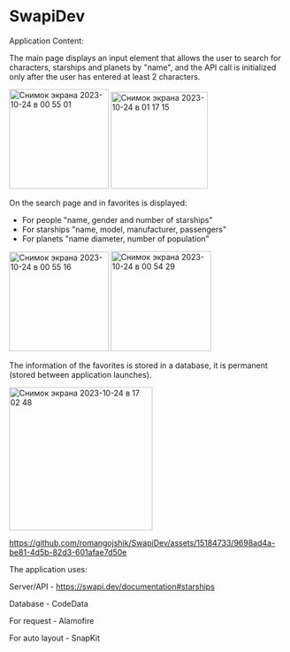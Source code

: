 # SwapiDev

Application Content:

The main page displays an input element that allows the user to search for characters, starships and planets by "name", and the API call is initialized only after the user has entered at least 2 characters.

<img width="180" alt="Снимок экрана 2023-10-24 в 00 55 01" src="https://github.com/romangojshik/SwapiDev/assets/15184733/17ee03a6-b133-45bc-8002-92e74a88130f">

<img width="175" alt="Снимок экрана 2023-10-24 в 01 17 15" src="https://github.com/romangojshik/SwapiDev/assets/15184733/6fafba49-f0bc-4b6d-90cc-ab20c1b44290">


On the search page and in favorites is displayed:
- For people "name, gender and number of starships"
- For starships "name, model, manufacturer, passengers"
- For planets "name diameter, number of population"

<img width="180" alt="Снимок экрана 2023-10-24 в 00 55 16" src="https://github.com/romangojshik/SwapiDev/assets/15184733/1d0ca6d3-a9a6-49a0-bff2-4178e0f63026">

<img width="181" alt="Снимок экрана 2023-10-24 в 00 54 29" src="https://github.com/romangojshik/SwapiDev/assets/15184733/b458d2b5-9b83-440e-b5e7-2fff6d59ce8f">


The information of the favorites is stored in a database, it is permanent (stored between application launches).

<img width="259" alt="Снимок экрана 2023-10-24 в 17 02 48" src="https://github.com/romangojshik/SwapiDev/assets/15184733/76756248-3fce-4e25-a32c-a2e2c628c800">

https://github.com/romangojshik/SwapiDev/assets/15184733/9698ad4a-be81-4d5b-82d3-601afae7d50e

The application uses:

Server/API - https://swapi.dev/documentation#starships

Database - CodeData

For request - Alamofire

For auto layout - SnapKit



